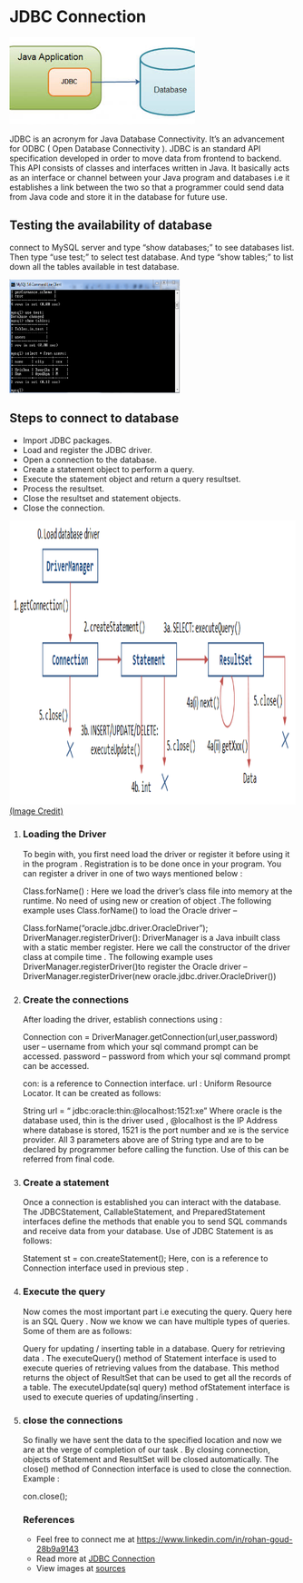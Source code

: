 <h1><b>JDBC Connection</b></h1>
<img src="jdbc.jpg" >
<p>JDBC is an acronym for Java Database Connectivity. It’s an advancement for ODBC ( Open Database Connectivity ). JDBC is an standard API specification developed in order to move data from frontend to backend. This API consists of classes and interfaces written in Java. It basically acts as an interface  or channel between your Java program and databases i.e it establishes a link between the two so that a programmer could send data from Java code and store it in the database for future use.</p>
<h2>Testing the availability of database</h2><p> connect to MySQL server and type “show databases;” to see databases list. Then type “use test;” to select test database. And type “show tables;” to list down all the tables available in test database.</p>
<img src="test.png" height="200" width="300">
<h2>Steps to connect to database</h2>
<ul>
 <li>Import JDBC packages.</li>
<li>Load and register the JDBC driver.</li>
<li>Open a connection to the database.</li>
<li>Create a statement object to perform a query.</li>
<li>Execute the statement object and return a query resultset.</li>
<li>Process the resultset.</li>
<li>Close the resultset and statement objects.</li>
 <li>Close the connection.</li></ul>
<img src="connection.png" alt="JDBCConnection" height="500" width="1800">
<a href="https://www.google.com/imgres?imgurl=https%3A%2F%2Fwww.ntu.edu.sg%2Fhome%2Fehchua%2Fprogramming%2Fjava%2Fimages%2FJDBC_Cycle.png&imgrefurl=https%3A%2F%2Fwww.ntu.edu.sg%2Fhome%2Fehchua%2Fprogramming%2Fjava%2FJDBC_Basic.html&docid=xFLvv1MsuB7B3M&tbnid=ffJgE1VO_9q2dM%3A&vet=10ahUKEwiF_4TP5qDkAhUPiqwKHSKvCHsQMwhPKAwwDA..i&w=792&h=315&bih=625&biw=1366&q=jdbc%20connection%20steps%20in%20cmd%20image&ved=0ahUKEwiF_4TP5qDkAhUPiqwKHSKvCHsQMwhPKAwwDA&iact=mrc&uact=8">(Image Credit)</a>
<ol>
<li><h3>Loading the Driver</h3>
<p>To begin with, you first need load the driver or register it before using it in the program . Registration is to be done once in your program. You can register a driver in one of two ways mentioned below :

Class.forName() : Here we load the driver’s class file into memory at the runtime. No need of using new or creation of object .The following example uses Class.forName() to load the Oracle driver –

 Class.forName(“oracle.jdbc.driver.OracleDriver”);
 DriverManager.registerDriver(): DriverManager is a Java inbuilt class with a static member register. Here we call the constructor of the driver class at compile time . The following example uses DriverManager.registerDriver()to register the Oracle driver –
 DriverManager.registerDriver(new oracle.jdbc.driver.OracleDriver())</p>
 <li><h3>Create the connections</h3>
<p>After loading the driver, establish connections using :

 Connection con = DriverManager.getConnection(url,user,password)
user – username from which your sql command prompt can be accessed.
password – password from which your sql command prompt can be accessed.

con: is a reference to Connection interface.
url : Uniform Resource Locator. It can be created as follows:

String url = “ jdbc:oracle:thin:@localhost:1521:xe”
Where oracle is the database used, thin is the driver used , @localhost is the IP Address where database is stored, 1521 is the port number and xe is the service provider. All 3 parameters above are of String type and are to be declared by programmer before calling the function. Use of this can be referred from final code.</p></li>
<li><h3>Create a statement</h3>
<p>Once a connection is established you can interact with the database. The JDBCStatement, CallableStatement, and PreparedStatement interfaces define the methods that enable you to send SQL commands and receive data from your database.
Use of JDBC Statement is as follows:

Statement st = con.createStatement();
Here, con is a reference to Connection interface used in previous step .</p></li>
<li><h3>Execute the query</h3>
<p>Now comes the most important part i.e executing the query. Query here is an SQL Query . Now we know we can have multiple types of queries. Some of them are as follows:

Query for updating / inserting table in a database.
Query for retrieving data .
The executeQuery() method of Statement interface is used to execute queries of retrieving values from the database. This method returns the object of ResultSet that can be used to get all the records of a table.
The executeUpdate(sql query) method ofStatement interface is used to execute queries of updating/inserting .</p></li>
<li><h3>close the connections</h3>
<p>So finally we have sent the data to the specified location and now we are at the verge of completion of our task .
By closing connection, objects of Statement and ResultSet will be closed automatically. The close() method of Connection interface is used to close the connection.
Example :

 con.close();
 </p></li>
 
 <h3>References</h3>
 <ul>
  <li>Feel free to connect  me at <a href="https://www.linkedin.com/in/rohan-goud-28b9a9143"> https://www.linkedin.com/in/rohan-goud-28b9a9143</a></li>
  <li>Read more at <a href="https://www.geeksforgeeks.org/establishing-jdbc-connection-in-java/"> JDBC Connection</a></li>
 <li>View images at <a href="http://www.informit.com/articles/article.aspx?p=26251&seqNum=3"> sources </a></li>
